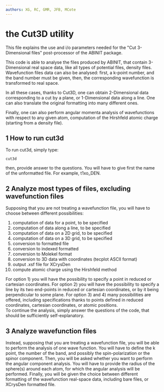 ```yaml
---
authors: XG, RC, GMR, JFB, MCote
---
```


# the Cut3D utility  

This file explains the use and i/o parameters needed for the
"Cut 3-Dimensional files" post-processor of the ABINIT package.

This code is able to analyse the files produced by ABINIT, that contain
3-Dimensional real space data, like all types of potential files, density
files. Wavefunction files data can also be analysed: first, a k-point number,
and the band number must be given, then, the corresponding wavefunction is transformed to real space.

In all these cases, thanks to Cut3D, one can obtain 2-Dimensional data
corresponding to a cut by a plane, or 1-Dimensional data along a line. One can
also translate the original formatting into many different ones.

Finally, one can also perform angular momenta analysis of wavefunctions with
respect to any given atom, computation of the Hirshfeld atomic charge (starting from a density file).

## 1 How to run cut3d
  
To run cut3d, simply type:
    
    cut3d
  
then, provide answer to the questions. You will have to give first the name of the unformatted file.
For example, t1xo_DEN.

## 2 Analyze most types of files, excluding wavefunction files
  
Supposing that you are not treating a wavefunction file,
you will have to choose between different possibilities:

1. computation of data for a point, to be specified
2. computation of data along a line, to be specified
3. computation of data on a 2D grid, to be specified
4. computation of data on a 3D grid, to be specified
5. conversion to formatted file
6. conversion to indexed formatted
7. conversion to Molekel format
8. conversion to 3D data with coordinates (tecplot ASCII format)
9. output .xsf file for XCrysDen
11. compute atomic charge using the Hirshfeld method

For option 1) you will have the possibility to specify a point in reduced or cartesian coordinates.
For option 2) you will have the possibility to specify a line by its two 
end-points in reduced or cartesian coordinates, or by it being perpendicular to some plane.
For option 3) and 4) many possibilities are offered, including specifications
thanks to points defined in reduced coordinates, cartesian coordinates, or atomic positions.  
To continue the analysis, simply answer the questions of the code, that should
be sufficiently self-explanatory.

## 3 Analyze wavefunction files
  
Instead, supposing that you are treating a wavefunction file, you will be able
to perform the analysis of one wave function. You will have to define the k
point, the number of the band, and possibly the spin-polarization or the spinor component.
Then, you will be asked whether you want to perform the angular component
analysis. You will have to provide the radius of the sphere(s) around each
atom, for which the angular analysis will be performed.
Finally, you will be given the choice between different formatting of the
wavefunction real-space data, including bare files, or XCrysDen formatted file.
